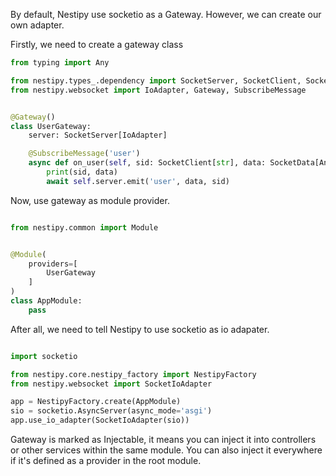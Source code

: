 By default, Nestipy use socketio as a Gateway. However, we can create our own adapter.

Firstly, we need to create a gateway class

```python
from typing import Any

from nestipy.types_.dependency import SocketServer, SocketClient, SocketData
from nestipy.websocket import IoAdapter, Gateway, SubscribeMessage


@Gateway()
class UserGateway:
    server: SocketServer[IoAdapter]

    @SubscribeMessage('user')
    async def on_user(self, sid: SocketClient[str], data: SocketData[Any]):
        print(sid, data)
        await self.server.emit('user', data, sid)
```

Now, use gateway as module provider.

```python

from nestipy.common import Module


@Module(
    providers=[
        UserGateway
    ]
)
class AppModule:
    pass
```

After all, we need to tell Nestipy to use socketio as io adapater.

```python

import socketio

from nestipy.core.nestipy_factory import NestipyFactory
from nestipy.websocket import SocketIoAdapter

app = NestipyFactory.create(AppModule)
sio = socketio.AsyncServer(async_mode='asgi')
app.use_io_adapter(SocketIoAdapter(sio))

```

Gateway is marked as Injectable, it means you can inject it into controllers or other services within the same module.
You can also inject it everywhere if it's defined as a provider in the root module.